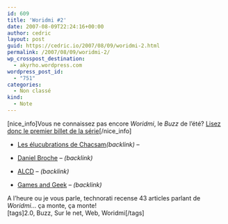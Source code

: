 ```yaml
---
id: 609
title: 'Woridmi #2'
date: 2007-08-09T22:24:16+00:00
author: cedric
layout: post
guid: https://cedric.io/2007/08/09/woridmi-2.html
permalink: /2007/08/09/woridmi-2/
wp_crosspost_destination:
  - akyrho.wordpress.com
wordpress_post_id:
  - "751"
categories:
  - Non classé
kind:
  - Note
---
```

[nice_info]Vous ne connaissez pas encore _Woridmi_, le _Buzz_ de l’été? [Lisez donc le premier billet de la série](/blog/2007/08/09/woridmi/)[/nice_info]

  * [Les élucubrations de Chacsam](http://www.chacsam.be/2007/08/09/woridmi/)_(backlink)_ &#8211;

  * [Daniel Broche](http://danielbroche.typepad.com/daniel_broche/2007/08/woridmi-dj-fini.html) &#8211; _(backlink)_

  * [ALCD](http://blog.alcd.be/86-woridmi-un-petit-buzz) &#8211; _(backlink)_

  * [Games and Geek](http://www.gamesandgeeks.com/games--geeks/la-vie-de-tout-les-jours/woridmi.html) &#8211; _(backlink)_

A l’heure ou je vous parle, technorati recense 43 articles parlant de _Woridmi_… ça monte, ça monte!  
[tags]2.0, Buzz, Sur le net, Web, Woridmi[/tags]